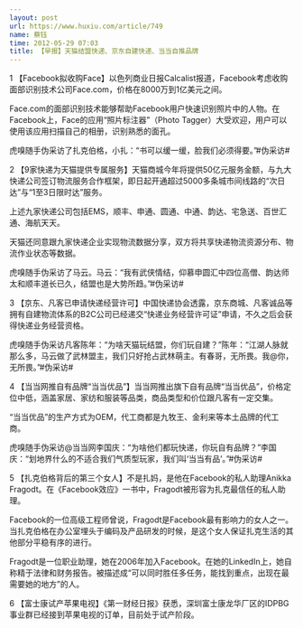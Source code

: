 ```yaml
---
layout: post
url: https://www.huxiu.com/article/749
name: 蔡钰
time: 2012-05-29 07:03
title: 【早报】天猫结盟快递、京东自建快递、当当自推品牌
---
```

1 【Facebook拟收购Face】以色列商业日报Calcalist报道，Facebook考虑收购面部识别技术公司Face.com，价格在8000万到1亿美元之间。

Face.com的面部识别技术能够帮助Facebook用户快速识别照片中的人物。在Facebook上，Face的应用“照片标注器”（Photo Tagger）大受欢迎，用户可以使用该应用扫描自己的相册，识别熟悉的面孔。

虎嗅随手伪采访了扎克伯格，小扎：“书可以缓一缓，脸我们必须得要。”#伪采访#

2 【9家快递为天猫提供专属服务】天猫商城今年将提供50亿元服务金额，与九大快递公司签订物流服务合作框架，即日起开通超过5000多条城市间线路的“次日达”与“1至3日限时达”服务。

上述九家快递公司包括EMS，顺丰、申通、圆通、中通、韵达、宅急送、百世汇通、海航天天。

天猫还同意跟九家快递企业实现物流数据分享，双方将共享快递物流资源分布、物流作业状态等数据。

虎嗅随手伪采访了马云。马云：“我有武侠情结，仰慕申圆汇中四位高僧、韵达师太和顺丰道长已久，结盟也是大势所趋。”#伪采访#

3 【京东、凡客已申请快递经营许可】中国快递协会透露，京东商城、凡客诚品等拥有自建物流体系的B2C公司已经递交“快递业务经营许可证”申请，不久之后会获得快递业务经营资格。

虎嗅随手伪采访凡客陈年：“为啥天猫玩结盟，你们玩自建？”陈年：“江湖人脉就那么多，马云做了武林盟主，我们只好抢占武林萌主。有春哥，无所畏。我@你，无所畏。”#伪采访#

4 【当当网推自有品牌“当当优品”】当当网推出旗下自有品牌“当当优品”，价格定位中低，涵盖家居、家纺和服装等品类，商品类型和价位跟凡客有一定交集。

“当当优品”的生产方式为OEM，代工商都是九牧王、金利来等本土品牌的代工商。

虎嗅随手伪采访@当当网李国庆：“为啥他们都玩快递，你玩自有品牌？”李国庆：“划地界什么的不适合我们气质型玩家，我们叫‘当当有品’。”#伪采访#

5 【扎克伯格背后的第三个女人】不是扎妈，是他在Facebook的私人助理Anikka Fragodt。在《Facebook效应》一书中，Fragodt被形容为扎克最信任的私人助理。

Facebook的一位高级工程师曾说，Fragodt是Facebook最有影响力的女人之一。当扎克伯格在办公室埋头于编码及产品研发的时候，是这个女人保证扎克生活的其他部分平稳有序的进行。

Fragodt是一位职业助理，她在2006年加入Facebook。在她的LinkedIn上，她自称精于法律和财务报告。被描述成“可以同时胜任多任务，能找到重点，出现在最需要她的地方”的人。

6 【富士康试产苹果电视】《第一财经日报》获悉，深圳富士康龙华厂区的IDPBG事业群已经接到苹果电视的订单，目前处于试产阶段。

